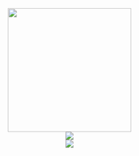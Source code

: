 <div align="center">
  <img width="250" src="https://readme-typing-svg.herokuapp.com/?color=%2336BCF7&lines=%D0%9D%D0%B0%D0%B3%D0%BE%D0%B2%D0%BD%D0%BE%D0%BA%D0%BE%D0%B4%D0%B8%D0%BB%20%D0%B8%20%D1%80%D0%B0%D0%B4)))">
</div>
<div align="center">
  <img src="https://github-readme-streak-stats.herokuapp.com/?user=Leonid-Vizel">
</div>
<div align="center">
  <img src="https://github-profile-trophy.vercel.app/?username=Leonid-Vizel">
</div>
